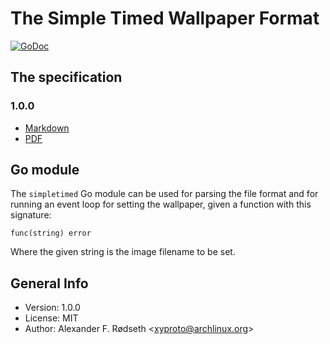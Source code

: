 # The Simple Timed Wallpaper Format

[![GoDoc](https://godoc.org/github.com/xyproto/simpletimed?status.svg)](https://godoc.org/github.com/xyproto/simpletimed)

## The specification

### 1.0.0

* [Markdown](https://github.com/xyproto/simpletimed/blob/master/stw-1.0.0.md)
* [PDF](https://github.com/xyproto/simpletimed/blob/master/stw-1.0.0.pdf)

## Go module

The `simpletimed` Go module can be used for parsing the file format and for running an event loop for setting the wallpaper, given a function with this signature:

    func(string) error

Where the given string is the image filename to be set.

## General Info

* Version: 1.0.0
* License: MIT
* Author: Alexander F. Rødseth &lt;xyproto@archlinux.org&gt;
